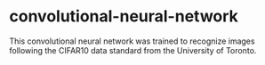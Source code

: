 # convolutional-neural-network
This convolutional neural network was trained to recognize images following the CIFAR10 data standard from the University of Toronto.
